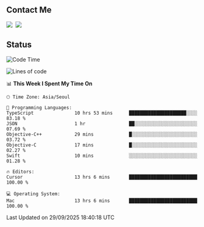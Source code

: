 ## Contact Me
<a href="https://instagram.com/_hongrok"><img src="https://img.shields.io/badge/Instagram-E4405F?style=for-the-badge&logo=Instagram&logoColor=white"/></a>&nbsp;
<img src="https://img.shields.io/badge/HongRok @hlog2e-5865F2?style=for-the-badge&logo=Discord&logoColor=white"/>&nbsp;

## Status

<!--START_SECTION:waka-->
![Code Time](http://img.shields.io/badge/Code%20Time-1%2C061%20hrs%2020%20mins-blue)

![Lines of code](https://img.shields.io/badge/From%20Hello%20World%20I%27ve%20Written-734.5%20thousand%20lines%20of%20code-blue)

📊 **This Week I Spent My Time On** 

```text
🕑︎ Time Zone: Asia/Seoul

💬 Programming Languages: 
TypeScript               10 hrs 53 mins      █████████████████████░░░░   83.18 % 
JSON                     1 hr                ██░░░░░░░░░░░░░░░░░░░░░░░   07.69 % 
Objective-C++            29 mins             █░░░░░░░░░░░░░░░░░░░░░░░░   03.72 % 
Objective-C              17 mins             █░░░░░░░░░░░░░░░░░░░░░░░░   02.27 % 
Swift                    10 mins             ░░░░░░░░░░░░░░░░░░░░░░░░░   01.28 % 

🔥 Editors: 
Cursor                   13 hrs 6 mins       █████████████████████████   100.00 % 

💻 Operating System: 
Mac                      13 hrs 6 mins       █████████████████████████   100.00 % 
```


 Last Updated on 29/09/2025 18:40:18 UTC
<!--END_SECTION:waka-->
